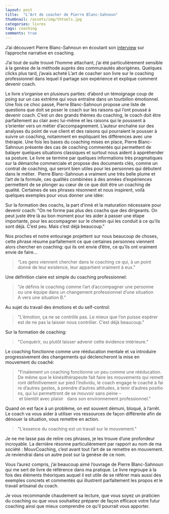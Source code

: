 ```yaml
---
layout: post
title:  "L’Art de coacher de Pierre Blanc-Sahnoun"
thumbnail: /assets/img/thtools.jpg
categories: livres
tags: coaching
comments: true
---
```


J’ai découvert Pierre Blanc-Sahnoun en écoutant son [interview](http://www.dailymotion.com/video/xl61jg_pierre-blanc-sahnoun-presente-l-approche-narrative_lifestyle) sur l’approche narrative en coaching.

J’ai tout de suite trouvé l’homme attachant, j’ai été particulièrement sensible à la genèse de la méthode auprès des communautés aborigènes. Quelques clicks plus tard, j’avais acheté L’art de coacher son livre sur le coaching professionnel dans lequel il partage son expérience et explique comment devenir coach.

Le livre s’organise en plusieurs parties: d’abord un témoignage coup de poing sur un cas extrême qui vous entraîne dans un tourbillon émotionnel. Une fois ce choc passé, Pierre Blanc-Sahnoun propose une liste de questions que doit se poser le coach sur les raisons qui l’ont poussé à devenir coach. C’est un des grands thèmes du coaching, le coach doit être parfaitement au clair avec lui-même et les raisons qui le poussent à s’orienter vers un métier d’accompagnement. L’auteur enchaîne sur des analyses du point de vue client et des raisons qui pourraient le pousser à suivre un coaching, notamment en expliquant les différences avec une thérapie. Une fois les bases du coaching mises en place, Pierre Blanc-Sahnoun présente des cas de coaching commentés qui permettent de balayer quelques situations classiques et surtout nous aident à appréhender sa posture. Le livre se termine par quelques informations très pragmatiques sur la démarche commerciale et propose des documents clés, comme un contrat de coaching, qui seront bien utiles pour les personnes qui débutent dans le métier. 
Pierre Blanc-Sahnoun a vraiment une très belle plume et l’art de la formule, ces qualités combinées à des années d’expériences permettent de se plonger au cœur de ce que doit être un coaching de qualité. Certaines de ses phrases résonnent et nous inspirent, voilà quelques exemples pour vous donner une idée:

Sur la formation des coachs, la part d’inné et la maturation nécessaire pour devenir coach:
"On ne forme pas plus des coachs que des dirigeants. On peut juste être là au bon moment pour les aider à passer une étape importante, pour les accompagner sur le chemin qui les conduit à ce qu’ils sont déjà. C’est peu. Mais c’est déjà beaucoup."

Nos proches et notre entourage projettent sur nous beaucoup de choses, cette phrase résume parfaitement ce que certaines personnes viennent alors chercher en coaching: qui ils ont envie d’être, ce qu’ils ont vraiment envie de faire…

> “Les gens viennent chercher dans le coaching ce qui, à un point donné de leur existence, leur appartient vraiment à eux."

Une définition claire est simple du coaching professionnel:

> “Je définis le coaching comme l’art d’accompagner une personne ou une équipe dans un changement professionnel d’une situation A vers une situation B."

Au sujet du travail des émotions et du self-control:

> "L’émotion, ça ne se contrôle pas. Le mieux que l’on puisse espérer est de ne pas la laisser nous contrôler. C’est déjà beaucoup."

Sur la formation de coaching:

> "Conquérir, ou plutôt laisser advenir cette évidence intérieure."

Le coaching fonctionne comme une rééducation mentale et va introduire progressivement des changements qui déclencheront la mise en mouvement du coaché:

> "Finalement un coaching fonctionne un peu comme une rééducation. De même que le kinésithérapeute fait faire les mouvements qui remettront définitivement sur pied l’individu, le coach engage le coaché à faire d’autres gestes, à prendre d’autres attitudes, à tenir d’autres positions, qui lui permettront de se mouvoir sans peine – et bientôt avec plaisir   dans son environnement professionnel."

Quand on est face à un problème, on est souvent démuni, bloqué, à l’arrêt. Le coach va vous aider à utiliser vos ressources de façon différente afin de dénouer la situation, vous remettre en action.

> "L’essence du coaching est un travail sur le mouvement."

Je ne me lasse pas de relire ces phrases, je les trouve d’une profondeur incroyable. La dernière résonne particulièrement par rapport au nom de ma société : MouvCoaching, c’est avant tout l’art de se remettre en mouvement. Je reviendrai dans un autre post sur la genèse de ce nom.

Vous l’aurez compris, j’ai beaucoup aimé l’ouvrage de Pierre Blanc-Sahnoun qui me sert de livre de référence dans ma pratique. Le livre regroupe à la fois des éléments théoriques auquel il est utile de se référer mais aussi des exemples concrets et commentés qui illustrent parfaitement les propos et le travail artisanal du coach.

Je vous recommande chaudement sa lecture, que vous soyez un praticien du coaching ou que vous souhaitiez préparer de façon efficace votre futur coaching ainsi que mieux comprendre ce qu’il pourrait vous apporter.
